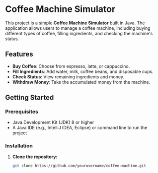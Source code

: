 # Coffee Machine Simulator

This project is a simple **Coffee Machine Simulator** built in Java. The application allows users to manage a coffee machine, including buying different types of coffee, filling ingredients, and checking the machine's status.

## Features

- **Buy Coffee**: Choose from espresso, latte, or cappuccino.
- **Fill Ingredients**: Add water, milk, coffee beans, and disposable cups.
- **Check Status**: View remaining ingredients and money.
- **Withdraw Money**: Take the accumulated money from the machine.

## Getting Started

### Prerequisites

- Java Development Kit (JDK) 8 or higher
- A Java IDE (e.g., IntelliJ IDEA, Eclipse) or command line to run the project

### Installation

1. **Clone the repository:**
   ```bash
   git clone https://github.com/yourusername/coffee-machine.git
